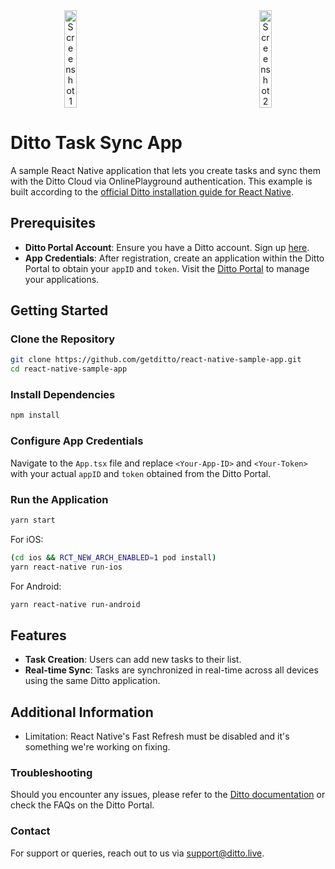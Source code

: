 <div align="center" style="display: flex; justify-content: space-around; align-items: center;">
  <img src="https://github.com/user-attachments/assets/7b0b1385-12d9-48d2-9005-deee70daa5f9" alt="Screenshot 1" style="width: 20%; margin-right: 120px;">
  <img src="https://github.com/user-attachments/assets/e58a4713-437a-4e21-af39-be3dcc8da814" alt="Screenshot 2" style="width: 20%;">
</div>

# Ditto Task Sync App

A sample React Native application that lets you create tasks and sync them with the Ditto Cloud via OnlinePlayground authentication. This example is built according to the [official Ditto installation guide for React Native](https://docs.ditto.live/install-guides/react-native).

## Prerequisites

- **Ditto Portal Account**: Ensure you have a Ditto account. Sign up [here](https://portal.ditto.live/signup).
- **App Credentials**: After registration, create an application within the Ditto Portal to obtain your `appID` and `token`. Visit the [Ditto Portal](https://portal.ditto.live/) to manage your applications.

## Getting Started

### Clone the Repository

```bash
git clone https://github.com/getditto/react-native-sample-app.git
cd react-native-sample-app
```

### Install Dependencies

```bash
npm install
```

### Configure App Credentials

Navigate to the `App.tsx` file and replace `<Your-App-ID>` and `<Your-Token>` with your actual `appID` and `token` obtained from the Ditto Portal.

### Run the Application

```bash
yarn start
```

For iOS:

```bash
(cd ios && RCT_NEW_ARCH_ENABLED=1 pod install)
yarn react-native run-ios
```

For Android:

```bash
yarn react-native run-android
```

## Features

- **Task Creation**: Users can add new tasks to their list.
- **Real-time Sync**: Tasks are synchronized in real-time across all devices using the same Ditto application.

## Additional Information

- Limitation: React Native's Fast Refresh must be disabled and it's something we're working on fixing.

### Troubleshooting

Should you encounter any issues, please refer to the [Ditto documentation](https://docs.ditto.live/) or check the FAQs on the Ditto Portal.

### Contact

For support or queries, reach out to us via [support@ditto.live](mailto:support@ditto.live).
